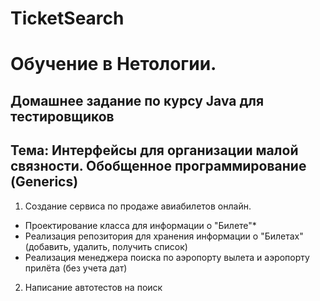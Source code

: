 # TicketSearch

# Обучение в Нетологии.

## Домашнее задание по курсу Java для тестировщиков

## Тема: Интерфейсы для организации малой связности. Обобщенное программирование (Generics)

1. Создание сервиса по продаже авиабилетов онлайн.

- Проектирование класса для информации о "Билете"*
- Реализация репозитория для хранения информации о "Билетах" (добавить, удалить, получить список)
- Реализация менеджера поиска по аэропорту вылета и аэропорту прилёта (без учета дат)

2. Написание автотестов на поиск
